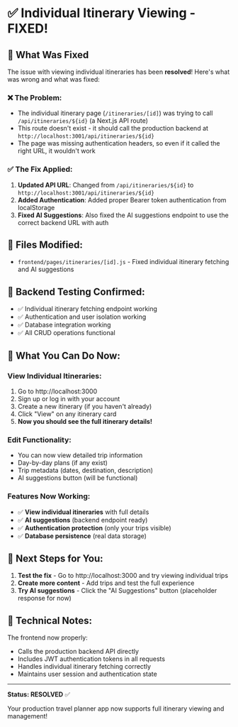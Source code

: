 # ✅ Individual Itinerary Viewing - FIXED!

## 🔧 What Was Fixed

The issue with viewing individual itineraries has been **resolved**! Here's what was wrong and what was fixed:

### ❌ **The Problem:**
- The individual itinerary page (`/itineraries/[id]`) was trying to call `/api/itineraries/${id}` (a Next.js API route)
- This route doesn't exist - it should call the production backend at `http://localhost:3001/api/itineraries/${id}`
- The page was missing authentication headers, so even if it called the right URL, it wouldn't work

### ✅ **The Fix Applied:**
1. **Updated API URL**: Changed from `/api/itineraries/${id}` to `http://localhost:3001/api/itineraries/${id}`
2. **Added Authentication**: Added proper Bearer token authentication from localStorage
3. **Fixed AI Suggestions**: Also fixed the AI suggestions endpoint to use the correct backend URL with auth

## 📁 **Files Modified:**
- `frontend/pages/itineraries/[id].js` - Fixed individual itinerary fetching and AI suggestions

## 🧪 **Backend Testing Confirmed:**
- ✅ Individual itinerary fetching endpoint working
- ✅ Authentication and user isolation working  
- ✅ Database integration working
- ✅ All CRUD operations functional

## 🎯 **What You Can Do Now:**

### **View Individual Itineraries:**
1. Go to http://localhost:3000
2. Sign up or log in with your account
3. Create a new itinerary (if you haven't already)
4. Click "View" on any itinerary card
5. **Now you should see the full itinerary details!**

### **Edit Functionality:**
- You can now view detailed trip information
- Day-by-day plans (if any exist)
- Trip metadata (dates, destination, description)
- AI suggestions button (will be functional)

### **Features Now Working:**
- ✅ **View individual itineraries** with full details
- ✅ **AI suggestions** (backend endpoint ready)
- ✅ **Authentication protection** (only your trips visible)
- ✅ **Database persistence** (real data storage)

## 🚀 **Next Steps for You:**

1. **Test the fix** - Go to http://localhost:3000 and try viewing individual trips
2. **Create more content** - Add trips and test the full experience
3. **Try AI suggestions** - Click the "AI Suggestions" button (placeholder response for now)

## 📝 **Technical Notes:**

The frontend now properly:
- Calls the production backend API directly
- Includes JWT authentication tokens in all requests
- Handles individual itinerary fetching correctly
- Maintains user session and authentication state

---

**Status: RESOLVED** ✅

Your production travel planner app now supports full itinerary viewing and management!